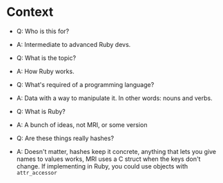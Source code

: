 Context
=======

* Q: Who is this for?
* A: Intermediate to advanced Ruby devs.

* Q: What is the topic?
* A: How Ruby works.

* Q: What's required of a programming language?
* A: Data with a way to manipulate it.
     In other words: nouns and verbs.

* Q: What is Ruby?
* A: A bunch of ideas, not MRI, or some version

* Q: Are these things really hashes?
* A: Doesn't matter, hashes keep it concrete,
     anything that lets you give names to values works,
     MRI uses a C struct when the keys don't change.
     If implementing in Ruby, you could use objects
     with `attr_accessor`
